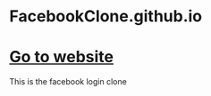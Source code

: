 # FacebookClone.github.io
<h1><a href="https://iamfutureflash.github.io/FacebookClone.github.io/">Go to website</a></h1>
This is the facebook login clone
